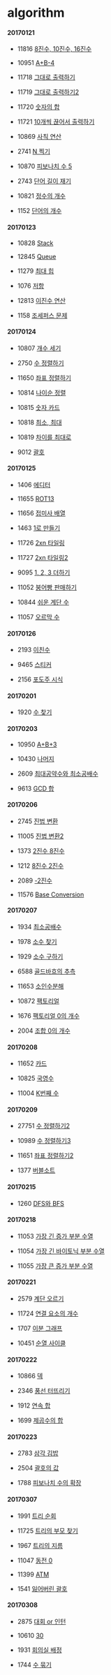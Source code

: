 # algorithm

#### 20170121
* 11816 [8진수, 10진수, 16진수](https://www.acmicpc.net/problem/11816)

* 10951 [A+B-4](https://www.acmicpc.net/problem/10951)

* 11718 [그대로 출력하기](https://www.acmicpc.net/problem/11718)

* 11719 [그대로 출력하기2](https://www.acmicpc.net/problem/11719)

* 11720 [숫자의 합](https://www.acmicpc.net/problem/11720)

* 11721 [10개씩 끊어서 출력하기](https://www.acmicpc.net/problem/11721)

* 10869 [사칙 연산](https://www.acmicpc.net/problem/10869)

* 2741 [N 찍기](https://www.acmicpc.net/problem/2741)

* 10870 [피보나치 수 5](https://www.acmicpc.net/problem/10870)

* 2743 [단어 길이 재기](https://www.acmicpc.net/problem/2743)

* 10821 [정수의 개수](https://www.acmicpc.net/problem/10821)

* 1152 [단어의 개수](https://www.acmicpc.net/problem/1152)

#### 20170123
* 10828 [Stack](https://www.acmicpc.net/problem/10828)

* 12845 [Queue](https://www.acmicpc.net/problem/10845)

* 11279 [최대 힙](https://www.acmicpc.net/problem/11279)

* 1076 [저항](https://www.acmicpc.net/problem/1076)

* 12813 [이진수 연산](https://www.acmicpc.net/problem/12813)

* 1158 [조세퍼스 문제](https://www.acmicpc.net/problem/1158)

#### 20170124
* 10807 [개수 세기](https://www.acmicpc.net/problem/10807)

* 2750 [수 정렬하기](https://www.acmicpc.net/problem/2750)

* 11650 [좌표 정렬하기](https://www.acmicpc.net/problem/11650)

* 10814 [나이순 정렬](https://www.acmicpc.net/problem/10814)

* 10815 [숫자 카드](https://www.acmicpc.net/problem/10815)

* 10818 [최소, 최대](https://www.acmicpc.net/problem/10818)

* 10819 [차이를 최대로](https://www.acmicpc.net/problem/10819)

* 9012 [괄호](https://www.acmicpc.net/problem/9012)

#### 20170125
* 1406 [에디터](https://www.acmicpc.net/problem/1406)

* 11655 [ROT13](https://www.acmicpc.net/problem/11655)

* 11656 [접미사 배열](https://www.acmicpc.net/problem/11656)

* 1463 [1로 만들기](https://www.acmicpc.net/problem/1463)

* 11726 [2xn 타일링](https://www.acmicpc.net/problem/11726)

* 11727 [2xn 타일링2](https://www.acmicpc.net/problem/11727)

* 9095 [1, 2, 3 더하기](https://www.acmicpc.net/problem/9095)

* 11052 [붕어빵 판매하기](https://www.acmicpc.net/problem/11052)

* 10844 [쉬운 계단 수](https://www.acmicpc.net/problem/10844)

* 11057 [오르막 수](https://www.acmicpc.net/problem/11057)

#### 20170126
* 2193 [이친수](https://www.acmicpc.net/problem/2193)

* 9465 [스티커](https://www.acmicpc.net/problem/9465)

* 2156 [포도주 시식](https://www.acmicpc.net/problem/2156)

#### 20170201
* 1920 [수 찾기](https://www.acmicpc.net/problem/1920)

#### 20170203
* 10950 [A+B+3](https://www.acmicpc.net/problem/10950)

* 10430 [나머지](https://www.acmicpc.net/problem/10430)

* 2609 [최대공약수와 최소공배수](https://www.acmicpc.net/problem/2609)

* 9613 [GCD 합](https://www.acmicpc.net/problem/9613)

#### 20170206
* 2745 [진법 변환](https://www.acmicpc.net/problem/2745)

* 11005 [진법 변환2](https://www.acmicpc.net/problem/11005)

* 1373 [2진수 8진수](https://www.acmicpc.net/problem/1373)

* 1212 [8진수 2진수](https://www.acmicpc.net/problem/1212)

* 2089 [-2진수](https://www.acmicpc.net/problem/2089)

* 11576 [Base Conversion](https://www.acmicpc.net/problem/11576)

#### 20170207
* 1934 [최소공배수](https://www.acmicpc.net/problem/1934)

* 1978 [소수 찾기](https://www.acmicpc.net/problem/1978)

* 1929 [소수 구하기](https://www.acmicpc.net/problem/1929)

* 6588 [골드바흐의 추측](https://www.acmicpc.net/problem/6588)

* 11653 [소인수분해](https://www.acmicpc.net/problem/11653)

* 10872 [팩토리얼](https://www.acmicpc.net/problem/10872)

* 1676 [팩토리얼 0의 개수](https://www.acmicpc.net/problem/1676)

* 2004 [조합 0의 개수](https://www.acmicpc.net/problem/2004)

#### 20170208
* 11652 [카드](https://www.acmicpc.net/problem/11652)

* 10825 [국영수](https://www.acmicpc.net/problem/10825)

* 11004 [K번째 수](https://www.acmicpc.net/problem/11004)

#### 20170209
* 27751 [수 정렬하기2](https://www.acmicpc.net/problem/2751)

* 10989 [수 정렬하기3](https://www.acmicpc.net/problem/10989)

* 11651 [좌표 정렬하기2](https://www.acmicpc.net/problem/11651)

* 1377 [버블소트](https://www.acmicpc.net/problem/1377)

#### 20170215
* 1260 [DFS와 BFS](https://www.acmicpc.net/problem/1260)

#### 20170218
* 11053 [가장 긴 증가 부분 수열](https://www.acmicpc.net//problem/11053)

* 11054 [가장 긴 바이토닉 부분 수열](https://www.acmicpc.net/problem/11054)

* 11055 [가장 큰 증가 부분 수열](https://www.acmicpc.net/problem/11055)

#### 20170221
* 2579 [계단 오르기](https://www.acmicpc.net/problem/2579)

* 11724 [연결 요소의 개수](https://www.acmicpc.net/problem/11724)

* 1707 [이분 그래프](https://www.acmicpc.net/problem/1707)

* 10451 [순열 사이클](https://www.acmicpc.net/problem/10451)

#### 20170222
* 10866 [덱](https://www.acmicpc.net/problem/10866)

* 2346 [풍선 터뜨리기](https://www.acmicpc.net/problem/2346)

* 1912 [연속 합](https://www.acmicpc.net/problem/1912)

* 1699 [제곱수의 합](https://www.acmicpc.net/problem/1699)

#### 20170223
* 2783 [삼각 김밥](https://www.acmicpc.net/problem/2783)

* 2504 [괄호의 값](https://www.acmicpc.net/problem/2504)

* 1788 [피보나치 수의 확장](https://www.acmicpc.net/problem/1788)

#### 20170307
* 1991 [트리 순회](https://www.acmicpc.net/problem/1991)

* 11725 [트리의 부모 찾기](https://www.acmicpc.net/problem/11725)

* 1967 [트리의 지름](https://www.acmicpc.net/problem/1967)

* 11047 [동전 0](https://www.acmicpc.net/problem/11047)

* 11399 [ATM](https://www.acmicpc.net/problem/11399)

* 1541 [잃어버린 괄호](https://www.acmicpc.net/problem/1541)


#### 20170308
* 2875 [대회 or 인턴](https://www.acmicpc.net/problem/2875)

* 10610 [30](https://www.acmicpc.net/problem/10610)

* 1931 [회의실 배정](https://www.acmicpc.net/problem/1931)

* 1744 [수 묶기](https://www.acmicpc.net/problem/1744)
